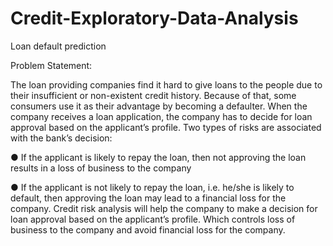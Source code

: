 # Credit-Exploratory-Data-Analysis
Loan default prediction

Problem Statement:

The loan providing companies find it hard to give loans to the people due to their insufficient or
non-existent credit history. Because of that, some consumers use it as their advantage by becoming a
defaulter.
When the company receives a loan application, the company has to decide for loan approval based on the
applicant’s profile. Two types of risks are associated with the bank’s decision:

● If the applicant is likely to repay the loan, then not approving the loan results in a loss of business to
the company

● If the applicant is not likely to repay the loan, i.e. he/she is likely to default, then approving the loan
may lead to a financial loss for the company.
Credit risk analysis will help the company to make a decision for loan approval based on the applicant’s
profile. Which controls loss of business to the company and avoid financial loss for the company.
